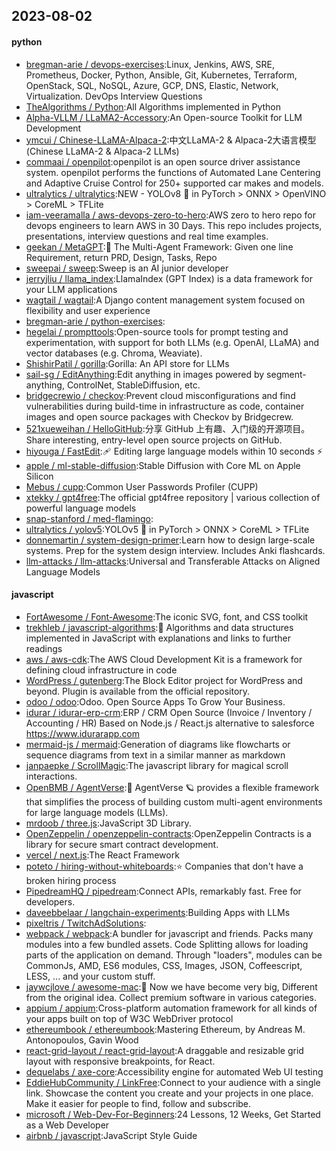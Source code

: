 ## 2023-08-02

#### python
* [bregman-arie / devops-exercises](https://github.com/bregman-arie/devops-exercises):Linux, Jenkins, AWS, SRE, Prometheus, Docker, Python, Ansible, Git, Kubernetes, Terraform, OpenStack, SQL, NoSQL, Azure, GCP, DNS, Elastic, Network, Virtualization. DevOps Interview Questions
* [TheAlgorithms / Python](https://github.com/TheAlgorithms/Python):All Algorithms implemented in Python
* [Alpha-VLLM / LLaMA2-Accessory](https://github.com/Alpha-VLLM/LLaMA2-Accessory):An Open-source Toolkit for LLM Development
* [ymcui / Chinese-LLaMA-Alpaca-2](https://github.com/ymcui/Chinese-LLaMA-Alpaca-2):中文LLaMA-2 & Alpaca-2大语言模型 (Chinese LLaMA-2 & Alpaca-2 LLMs)
* [commaai / openpilot](https://github.com/commaai/openpilot):openpilot is an open source driver assistance system. openpilot performs the functions of Automated Lane Centering and Adaptive Cruise Control for 250+ supported car makes and models.
* [ultralytics / ultralytics](https://github.com/ultralytics/ultralytics):NEW - YOLOv8
🚀
in PyTorch > ONNX > OpenVINO > CoreML > TFLite
* [iam-veeramalla / aws-devops-zero-to-hero](https://github.com/iam-veeramalla/aws-devops-zero-to-hero):AWS zero to hero repo for devops engineers to learn AWS in 30 Days. This repo includes projects, presentations, interview questions and real time examples.
* [geekan / MetaGPT](https://github.com/geekan/MetaGPT):🌟
The Multi-Agent Framework: Given one line Requirement, return PRD, Design, Tasks, Repo
* [sweepai / sweep](https://github.com/sweepai/sweep):Sweep is an AI junior developer
* [jerryjliu / llama_index](https://github.com/jerryjliu/llama_index):LlamaIndex (GPT Index) is a data framework for your LLM applications
* [wagtail / wagtail](https://github.com/wagtail/wagtail):A Django content management system focused on flexibility and user experience
* [bregman-arie / python-exercises](https://github.com/bregman-arie/python-exercises):
* [hegelai / prompttools](https://github.com/hegelai/prompttools):Open-source tools for prompt testing and experimentation, with support for both LLMs (e.g. OpenAI, LLaMA) and vector databases (e.g. Chroma, Weaviate).
* [ShishirPatil / gorilla](https://github.com/ShishirPatil/gorilla):Gorilla: An API store for LLMs
* [sail-sg / EditAnything](https://github.com/sail-sg/EditAnything):Edit anything in images powered by segment-anything, ControlNet, StableDiffusion, etc.
* [bridgecrewio / checkov](https://github.com/bridgecrewio/checkov):Prevent cloud misconfigurations and find vulnerabilities during build-time in infrastructure as code, container images and open source packages with Checkov by Bridgecrew.
* [521xueweihan / HelloGitHub](https://github.com/521xueweihan/HelloGitHub):分享 GitHub 上有趣、入门级的开源项目。Share interesting, entry-level open source projects on GitHub.
* [hiyouga / FastEdit](https://github.com/hiyouga/FastEdit):🩹
Editing large language models within 10 seconds
⚡
* [apple / ml-stable-diffusion](https://github.com/apple/ml-stable-diffusion):Stable Diffusion with Core ML on Apple Silicon
* [Mebus / cupp](https://github.com/Mebus/cupp):Common User Passwords Profiler (CUPP)
* [xtekky / gpt4free](https://github.com/xtekky/gpt4free):The official gpt4free repository | various collection of powerful language models
* [snap-stanford / med-flamingo](https://github.com/snap-stanford/med-flamingo):
* [ultralytics / yolov5](https://github.com/ultralytics/yolov5):YOLOv5
🚀
in PyTorch > ONNX > CoreML > TFLite
* [donnemartin / system-design-primer](https://github.com/donnemartin/system-design-primer):Learn how to design large-scale systems. Prep for the system design interview. Includes Anki flashcards.
* [llm-attacks / llm-attacks](https://github.com/llm-attacks/llm-attacks):Universal and Transferable Attacks on Aligned Language Models

#### javascript
* [FortAwesome / Font-Awesome](https://github.com/FortAwesome/Font-Awesome):The iconic SVG, font, and CSS toolkit
* [trekhleb / javascript-algorithms](https://github.com/trekhleb/javascript-algorithms):📝
Algorithms and data structures implemented in JavaScript with explanations and links to further readings
* [aws / aws-cdk](https://github.com/aws/aws-cdk):The AWS Cloud Development Kit is a framework for defining cloud infrastructure in code
* [WordPress / gutenberg](https://github.com/WordPress/gutenberg):The Block Editor project for WordPress and beyond. Plugin is available from the official repository.
* [odoo / odoo](https://github.com/odoo/odoo):Odoo. Open Source Apps To Grow Your Business.
* [idurar / idurar-erp-crm](https://github.com/idurar/idurar-erp-crm):ERP / CRM Open Source (Invoice / Inventory / Accounting / HR) Based on Node.js / React.js alternative to salesforce https://www.idurarapp.com
* [mermaid-js / mermaid](https://github.com/mermaid-js/mermaid):Generation of diagrams like flowcharts or sequence diagrams from text in a similar manner as markdown
* [janpaepke / ScrollMagic](https://github.com/janpaepke/ScrollMagic):The javascript library for magical scroll interactions.
* [OpenBMB / AgentVerse](https://github.com/OpenBMB/AgentVerse):🤖
AgentVerse
🪐
provides a flexible framework that simplifies the process of building custom multi-agent environments for large language models (LLMs).
* [mrdoob / three.js](https://github.com/mrdoob/three.js):JavaScript 3D Library.
* [OpenZeppelin / openzeppelin-contracts](https://github.com/OpenZeppelin/openzeppelin-contracts):OpenZeppelin Contracts is a library for secure smart contract development.
* [vercel / next.js](https://github.com/vercel/next.js):The React Framework
* [poteto / hiring-without-whiteboards](https://github.com/poteto/hiring-without-whiteboards):⭐️
Companies that don't have a broken hiring process
* [PipedreamHQ / pipedream](https://github.com/PipedreamHQ/pipedream):Connect APIs, remarkably fast. Free for developers.
* [daveebbelaar / langchain-experiments](https://github.com/daveebbelaar/langchain-experiments):Building Apps with LLMs
* [pixeltris / TwitchAdSolutions](https://github.com/pixeltris/TwitchAdSolutions):
* [webpack / webpack](https://github.com/webpack/webpack):A bundler for javascript and friends. Packs many modules into a few bundled assets. Code Splitting allows for loading parts of the application on demand. Through "loaders", modules can be CommonJs, AMD, ES6 modules, CSS, Images, JSON, Coffeescript, LESS, ... and your custom stuff.
* [jaywcjlove / awesome-mac](https://github.com/jaywcjlove/awesome-mac): Now we have become very big, Different from the original idea. Collect premium software in various categories.
* [appium / appium](https://github.com/appium/appium):Cross-platform automation framework for all kinds of your apps built on top of W3C WebDriver protocol
* [ethereumbook / ethereumbook](https://github.com/ethereumbook/ethereumbook):Mastering Ethereum, by Andreas M. Antonopoulos, Gavin Wood
* [react-grid-layout / react-grid-layout](https://github.com/react-grid-layout/react-grid-layout):A draggable and resizable grid layout with responsive breakpoints, for React.
* [dequelabs / axe-core](https://github.com/dequelabs/axe-core):Accessibility engine for automated Web UI testing
* [EddieHubCommunity / LinkFree](https://github.com/EddieHubCommunity/LinkFree):Connect to your audience with a single link. Showcase the content you create and your projects in one place. Make it easier for people to find, follow and subscribe.
* [microsoft / Web-Dev-For-Beginners](https://github.com/microsoft/Web-Dev-For-Beginners):24 Lessons, 12 Weeks, Get Started as a Web Developer
* [airbnb / javascript](https://github.com/airbnb/javascript):JavaScript Style Guide
